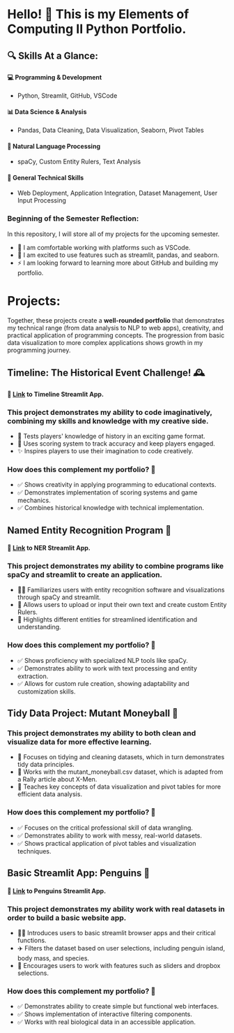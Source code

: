 # Hello! 👋 This is my **Elements of Computing II Python Portfolio**.

## 🔍 Skills At a Glance:

#### 💻 Programming & Development
- Python, Streamlit, GitHub, VSCode

#### 📊 Data Science & Analysis
- Pandas, Data Cleaning, Data Visualization, Seaborn, Pivot Tables

#### 🧠 Natural Language Processing
- spaCy, Custom Entity Rulers, Text Analysis

#### 🔄 General Technical Skills
- Web Deployment, Application Integration, Dataset Management, User Input Processing

### Beginning of the Semester Reflection: 

In this repository, I will store all of my projects for the upcoming semester. 

- 💬 I am comfortable working with platforms such as VSCode.
- 🔭 I am  excited to use features such as streamlit, pandas, and seaborn.
- ⚡ I am looking forward to learning more about GitHub and building my portfolio.

# **Projects:**

Together, these projects create a **well-rounded portfolio** that demonstrates my technical range (from data analysis to NLP to web apps), creativity, and practical application of programming concepts. The progression from basic data visualization to more complex applications shows growth in my programming journey.

## Timeline: The Historical Event Challenge! 🕰️
#### 🔗 [Link](https://timeline-final.streamlit.app) to Timeline Streamlit App.

### This project demonstrates my ability to code imaginatively, combining my skills and knowledge with my creative side.

  - 📔 Tests players' knowledge of history in an exciting game format.
  - 🎯 Uses scoring system to track accuracy and keep players engaged. 
  - ✨ Inspires players to use their imagination to code creatively. 

### How does this complement my portfolio? 🤝

- ✅ Shows creativity in applying programming to educational contexts.
- ✅ Demonstrates implementation of scoring systems and game mechanics.
- ✅ Combines historical knowledge with technical implementation.

## Named Entity Recognition Program 📱
#### 🔗 [Link](https://ner-main.streamlit.app) to NER Streamlit App.

### This project demonstrates my ability to combine programs like spaCy and streamlit to create an application.

 - 👩‍💻 Familiarizes users with entity recognition software and visualizations through spaCy and streamlit.
 - 🛜 Allows users to upload or input their own text and create custom Entity Rulers.
 - 💭 Highlights different entities for streamlined identification and understanding. 

### How does this complement my portfolio? 🤝

- ✅ Shows proficiency with specialized NLP tools like spaCy.
- ✅ Demonstrates ability to work with text processing and entity extraction.
- ✅ Allows for custom rule creation, showing adaptability and customization skills.

## Tidy Data Project: Mutant Moneyball 💸

### This project demonstrates my ability to both clean and visualize data for more effective learning.

  - 🧹 Focuses on tidying and cleaning datasets, which in turn demonstrates tidy data principles.
  - 🦸 Works with the mutant_moneyball.csv dataset, which is adapted from a Rally article about X-Men.
  - 🧭 Teaches key concepts of data visualization and pivot tables for more efficient data analysis.

### How does this complement my portfolio? 🤝

- ✅ Focuses on the critical professional skill of data wrangling.
- ✅ Demonstrates  ability to work with messy, real-world datasets.
- ✅ Shows practical application of pivot tables and visualization techniques.

## Basic Streamlit App: Penguins 🐧
#### 🔗 [Link](https://penguins-basic.streamlit.app) to Penguins Streamlit App.

### This project demonstrates my ability work with real datasets in order to build a basic website app.

  - 🧑‍💻 Introduces users to basic streamlit browser apps and their critical functions.
  - ✈️ Filters the dataset based on user selections, including penguin island, body mass, and species.
  - 📍 Encourages users to work with features such as sliders and dropbox selections.

  ### How does this complement my portfolio? 🤝

  - ✅ Demonstrates ability to create simple but functional web interfaces.
  - ✅ Shows implementation of interactive filtering components.
  - ✅ Works with real biological data in an accessible application.
